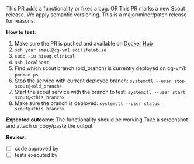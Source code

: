 This PR adds a functionality or fixes a bug.
OR
This PR marks a new Scout release. We apply semantic versioning. This is a major/minor/patch release for reasons.

**How to test**:
1. Make sure the PR is pushed and available on [Docker Hub](https://hub.docker.com/repository/docker/clinicalgenomics/scout-server-stage)
1. `ssh your.email@cg-vm1.scilifelab.se`
1. `sudo -iu hiseq.clinical`
1. `ssh localhost`
1. Find which scout branch (old_branch) is currently deployed on cg-vm1: `podman ps`
1. Stop the service with current deployed branch: `systemctl --user stop scout@<old_branch>`
1. Start the scout service with the branch to test: `systemctl --user start scout@<this_branch>` 
1. Make sure the branch is deployed: `systemctl --user status scout@<this_branch>`

**Expected outcome**:
The functionality should be working
Take a screenshot and attach or copy/paste the output.

**Review:**
- [ ] code approved by
- [ ] tests executed by
